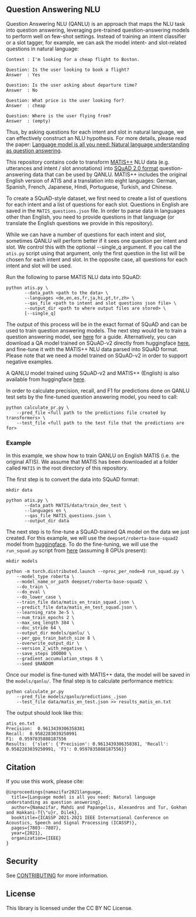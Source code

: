 ## Question Answering NLU

Question Answering NLU (QANLU) is an approach that maps the NLU task into question answering, 
leveraging pre-trained question-answering models to perform well on few-shot settings. Instead of 
training an intent classifier or a slot tagger, for example, we can ask the model intent- and 
slot-related questions in natural language: 

```
Context : I'm looking for a cheap flight to Boston.

Question: Is the user looking to book a flight?
Answer  : Yes

Question: Is the user asking about departure time?
Answer  : No

Question: What price is the user looking for?
Answer  : cheap

Question: Where is the user flying from?
Answer  : (empty)
```

Thus, by asking questions for each intent and slot in natural language, we can effectively construct an NLU hypothesis. For more details,
please read the paper: 
[Language model is all you need: Natural language understanding as question answering](https://assets.amazon.science/33/ea/800419b24a09876601d8ab99bfb9/language-model-is-all-you-need-natural-language-understanding-as-question-answering.pdf).

This repository contains code to transform [MATIS++](https://github.com/amazon-research/multiatis) 
NLU data (e.g. utterances and intent / slot annotations) into [SQuAD 2.0 format](https://rajpurkar.github.io/SQuAD-explorer/explore/v2.0/dev/)
question-answering data that can be used by QANLU. MATIS++ includes
the original English version of ATIS and a translation into eight languages: German, Spanish, French, 
Japanese, Hindi, Portuguese, Turkish, and Chinese. 

To create a SQuAD-style dataset, we first need to create a list of questions for
each intent and a list of questions for each slot. Questions in English are saved in the `MATIS_questions.json` file.
In order to parse data in languages other than English, you need to provide questions in that language (or translate the English
questions we provide in this repository).

While we can have a number of questions for each intent and slot, sometimes QANLU will perform better if it sees
one question per intent and slot. We control this with the optional --single_q argument. If you call the
`atis.py` script using that argument, only the first question in the list will be chosen for each intent and slot.
In the opposite case, all questions for each intent and slot will be used.

Run the following to parse MATIS NLU data into SQuAD:

```
python atis.py \
       --data_path <path to the data> \
       --languages <de,en,es,fr,ja,hi,pt,tr,zh> \
       --qas_file <path to intent and slot questions json file> \
       --output_dir <path to where output files are stored> \
       [--single_q]
```

The output of this process will be in the exact format of SQuAD and can be used
to train question answering models. The next step would be to train a question answering model,
see [here](https://huggingface.co/transformers/master/custom_datasets.html#question-answering-with-squad-2-0)
for a guide. Alternatively, you can download a QA model trained on SQuAD-v2 directly from 
huggingface [here](https://huggingface.co/models?sort=downloads&search=squad), and fine-tune it with
the MATIS++ NLU data parsed into SQuAD format. Please note that we need a model trained on
SQuAD-v2 in order to support negative examples.
 
A QANLU model trained using SQuAD-v2 and MATIS++ (English) is also available from huggingface [here](TBD).

In order to calculate precision, recall, and F1 for predictions done on QANLU test sets by the 
fine-tuned question answering model, you need to call:

```
python calculate_pr.py \
    --pred_file <full path to the predictions file created by transformers> \
    --test_file <full path to the test file that the predictions are for>
```

### Example

In this example, we show how to train QANLU on English MATIS (i.e. the original ATIS). We assume that
MATIS has been downloaded at a folder called `MATIS` in the root directory of this repository.

The first step is to convert the data into SQuAD format:

```
mkdir data

python atis.py \
       --data_path MATIS/data/train_dev_test \
       --languages en \
       --qas_file MATIS_questions.json \
       --output_dir data
```

The next step is to fine-tune a SQuAD-trained QA model on the data we just created. For this
example, we will use the `deepset/roberta-base-squad2` model from [huggingface](https://huggingface.co/deepset/roberta-base-squad2).
To do the fine-tuning, we will use the `run_squad.py` script from [here](https://github.com/huggingface/transformers/blob/master/examples/legacy/question-answering/run_squad.py)
(assuming 8 GPUs present):

```
mkdir models

python -m torch.distributed.launch --nproc_per_node=8 run_squad.py \
    --model_type roberta \
    --model_name_or_path deepset/roberta-base-squad2 \
    --do_train \
    --do_eval \
    --do_lower_case \
    --train_file data/matis_en_train_squad.json \
    --predict_file data/matis_en_test_squad.json \
    --learning_rate 3e-5 \
    --num_train_epochs 2 \
    --max_seq_length 384 \
    --doc_stride 64 \
    --output_dir models/qanlu/ \
    --per_gpu_train_batch_size 8 \
    --overwrite_output_dir \
    --version_2_with_negative \
    --save_steps 100000 \
    --gradient_accumulation_steps 8 \
    --seed $RANDOM
```

Once our model is fine-tuned with MATIS++ data, the model will be saved in the `models/qanlu/`.
The final step is to calculate performance metrics:

```
python calculate_pr.py 
    --pred_file models/qanlu/predictions_.json 
    --test_file data/matis_en_test.json >> results_matis_en.txt
```

The output should look like this:

```
atis_en.txt 
Precision:  0.9613439306358381
Recall:  0.9582283039250991
F1:  0.9597835888187556
Results:  {'slot': {'Precision': 0.9613439306358381, 'Recall': 0.9582283039250991, 'F1': 0.9597835888187556}}
```

## Citation
If you use this work, please cite:

```
@inproceedings{namazifar2021language,
  title={Language model is all you need: Natural language understanding as question answering},
  author={Namazifar, Mahdi and Papangelis, Alexandros and Tur, Gokhan and Hakkani-T{\"u}r, Dilek},
  booktitle={ICASSP 2021-2021 IEEE International Conference on Acoustics, Speech and Signal Processing (ICASSP)},
  pages={7803--7807},
  year={2021},
  organization={IEEE}
}
```

## Security

See [CONTRIBUTING](CONTRIBUTING.md#security-issue-notifications) for more information.

## License

This library is licensed under the CC BY NC License.

